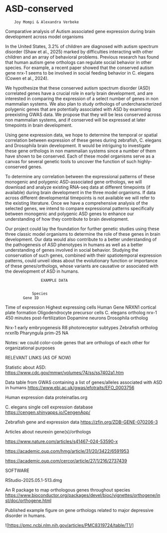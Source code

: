 # ASD-conserved

        Joy Mompi & Alexandra Verbeke

Comparative analysis of Autism associated gene expression during brain development across model organisms

In the United States, 3.2% of children are diagnosed with autism spectrum disorder (Shaw et al., 2025) marked by difficulties interacting with other children and an array of behavioral problems. Previous research has found that human autism gene orthologs can regulate social behavior in other species. For example, a recent paper showed that the conserved autism gene nrx-1 seems to be involved in social feeding behavior in C. elegans (Cowen et al., 2024). 

We hypothesize that these conserved autism spectrum disorder (ASD) correlated genes have a crucial role in early brain development, and are interested in comparing the expression of a select number of genes in non mammalian systems. We also plan to study orthologs of undercharacterized polygenic genes that are potentially associated with ASD by examining preexisting GWAS data. We propose that they will be less conserved across non mammalian systems, and if conserved will be expressed at later timepoints in brain development. 

Using gene expression data, we hope to determine the temporal or spatial correlation between expression of these genes during zebrafish, C. elegans and Drosophila brain development. It would be intriguing to investigate these gene orthologs in non mammalian systems since a number of them have shown to be conserved. Each of these model organisms serve as a canvas for several genetic tools to uncover the function of such highly-conserved genes. 

To determine any correlation between the expressional patterns of these monogenic and polygenic ASD-associated gene orthologs, we will download and analyze existing RNA-seq data at different timepoints (if available) during brain development in the three model organisms. If data across different developmental timepoints is not available we will refer to the existing literature. Once we have a comprehensive analysis of the selected genes, we intend to compare expressional patterns specifically between monogenic and polygenic ASD genes to enhance our understanding of how they contribute to brain development. 

Our project could lay the foundation for further genetic studies using these three classic model organisms to determine the role of these genes in brain development. Our data would also contribute to a better understanding of the pathogenesis of ASD phenotypes in humans as well as a better understanding of genes involved in social behavior. Studying the conservation of such genes, combined with their spatiotemporal expression patterns, could unveil ideas about the evolutionary function or importance of these genes/orthologs, whose variants are causative or associated with the development of ASD in humans. 




					EXAMPLE DATA


                Species
            Gene ID
Time of expression
Highest expressing cells
Human Gene
NRXN1
cortical plate formation
Oligodendrocyte precursor cells
C. elegans ortholog
nrx-1
450 minutes post-fertilization 
Dopamine neurons
Drosophila ortholog


Nrx-1
early embryogenesis 
R8 photoreceptor subtypes
Zebrafish ortholog
nrxn1b
Pharyngula prim-25
          NA


Notes: we could color-code genes that are orthologs of each other for organizational purposes
		
	


RELEVANT LINKS (AS OF NOW)

Statistic about ASD: https://www.cdc.gov/mmwr/volumes/74/ss/ss7402a1.htm

Data table from GWAS containing a list of genes/alleles associated with ASD in humans https://www.ebi.ac.uk/gwas/efotraits/EFO_0003756

Human expression data proteinatlas.org

C. elegans single cell expression database https://cengen.shinyapps.io/CengenApp/

Zebrafish gene and expression data https://zfin.org/ZDB-GENE-070206-3

Articles about neurexin gene(s)/orthologs

https://www.nature.com/articles/s41467-024-53590-x

https://academic.oup.com/hmg/article/31/20/3422/6591953

https://academic.oup.com/cercor/article/27/1/216/2737439





SOFTWARE

RStudio-2025.05.1-513.dmg

An R  package to map orthologous genes throughout species
https://www.bioconductor.org/packages/devel/bioc/vignettes/orthogene/inst/doc/orthogene.html


Published example figure on gene orthologs related to major depressive disorder in humans. 

![https://pmc.ncbi.nlm.nih.gov/articles/PMC8319724/table/T1/]

